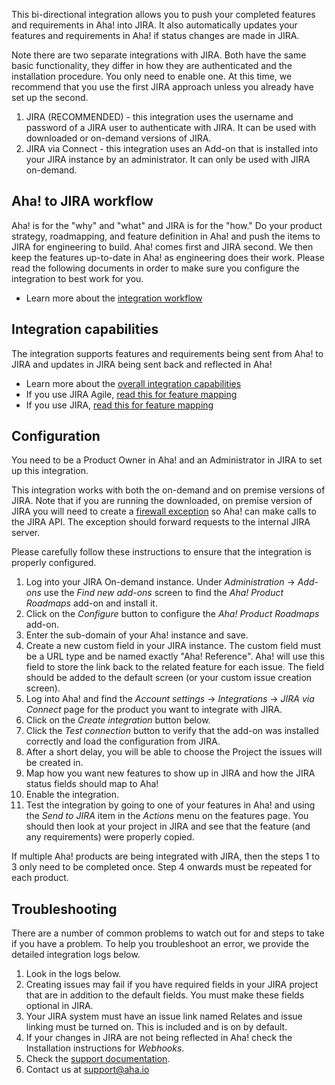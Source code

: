 This bi-directional integration allows you to push your completed features and requirements in Aha! into JIRA. It also automatically updates your features and requirements in Aha! if status changes are made in JIRA. 

Note there are two separate integrations with JIRA. Both have the same basic functionality, they differ in how they are authenticated and the installation procedure. You only need to enable one. At this time, we recommend that you use the first JIRA approach unless you already have set up the second.

1. JIRA (RECOMMENDED) - this integration uses the username and password of a JIRA user to authenticate with JIRA. It can be used with downloaded or on-demand versions of JIRA.
2. JIRA via Connect - this integration uses an Add-on that is installed into your JIRA instance by an administrator. It can only be used with JIRA on-demand.

## Aha! to JIRA workflow

Aha! is for the "why" and "what" and JIRA is for the "how." Do your product strategy, roadmapping, and feature definition in Aha! and push the items to JIRA for engineering to build. Aha! comes first and JIRA second. We then keep the features up-to-date in Aha! as engineering does their work. Please read the following documents in order to make sure you configure the integration to best work for you. 

* Learn more about the [integration workflow](http://support.aha.io/entries/25419983)

## Integration capabilities

The integration supports features and requirements being sent from Aha! to JIRA and updates in JIRA being sent back and reflected in Aha!

* Learn more about the [overall integration capabilities](http://support.aha.io/entries/40846667)
* If you use JIRA Agile, [read this for feature mapping](http://support.aha.io/entries/40551483)
* If you use JIRA, [read this for feature mapping](http://support.aha.io/entries/40843667)

## Configuration

You need to be a Product Owner in Aha! and an Administrator in JIRA to set up this integration.

This integration works with both the on-demand and on premise versions of JIRA. Note that if you are running the downloaded, on premise version of JIRA you will need to create a [firewall exception](http://support.aha.io/entries/40842777) so Aha! can make calls to the JIRA API. The exception should forward requests to the internal JIRA server.

Please carefully follow these instructions to ensure that the integration is properly configured.

1. Log into your JIRA On-demand instance. Under _Administration_ -> _Add-ons_ use the _Find new add-ons_ screen to find the _Aha! Product Roadmaps_ add-on and install it.
2. Click on the _Configure_ button to configure the _Aha! Product Roadmaps_ add-on.
3. Enter the sub-domain of your Aha! instance and save.
4. Create a new custom field in your JIRA instance. The custom field must be a URL type and be named exactly "Aha! Reference". Aha! will use this field to store the link back to the related feature for each issue. The field should be added to the default screen (or your custom issue creation screen).
5. Log into Aha! and find the _Account settings_ -> _Integrations_ -> _JIRA via Connect_ page for the product you want to integrate with JIRA.
6. Click on the _Create integration_ button below.
7. Click the _Test connection_ button to verify that the add-on was installed correctly and load the configuration from JIRA.
8. After a short delay, you will be able to choose the Project the issues will be created in.
9. Map how you want new features to show up in JIRA and how the JIRA status fields should map to Aha! 
10. Enable the integration.
11. Test the integration by going to one of your features in Aha! and using the _Send to JIRA_ item in the _Actions_ menu on the features page. You should then look at your project in JIRA and see that the feature (and any requirements) were properly copied. 

If multiple Aha! products are being integrated with JIRA, then the steps 1 to 3 only need to be completed once. Step 4 onwards must be repeated for each product.


## Troubleshooting

There are a number of common problems to watch out for and steps to take if you have a problem. To help you troubleshoot an error, we provide the detailed integration logs below. 

1. Look in the logs below.
2. Creating issues may fail if you have required fields in your JIRA project that are in addition to the default fields. You must make these fields optional in JIRA.
3. Your JIRA system must have an issue link named Relates and issue linking must be turned on. This is included and is on by default.
4. If your changes in JIRA are not being reflected in Aha! check the Installation instructions for _Webhooks_. 
5. Check the [support documentation](http://support.aha.io/forums/22978468).
6. Contact us at support@aha.io







